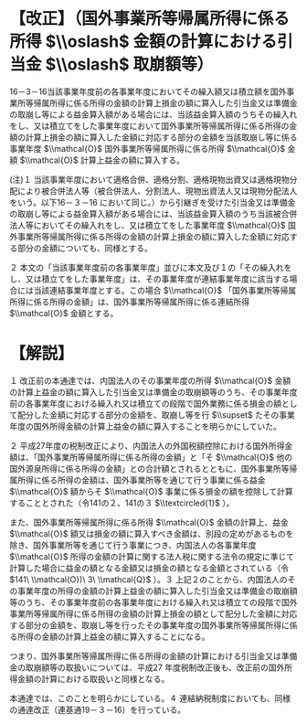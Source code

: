 # 【改正】（国外事業所等帰属所得に係る所得 $\\oslash$ 金額の計算における引当金 $\\oslash$ 取崩額等）

16－3－16当該事業年度前の各事業年度においてその繰入額又は積立額を国外事業所等帰属所得に係る所得の金額の計算上損金の額に算入した引当金又は準備金の取崩し等による益金算入額がある場合には、当該益金算入額のうちその繰入れをし、又は積立てをした事業年度において国外事業所等帰属所得に係る所得の金額の計算上損金の額に算入した金額に対応する部分の金額を当該取崩し等に係る事業年度 $\\mathcal{O}$ 国外事業所等帰属所得に係る所得 $\\mathcal{O}$ 金額 $\\mathcal{O}$ 計算上益金の額に算入する。

(注)１ 当該事業年度において適格合併、適格分割、適格現物出資又は適格現物分配により被合併法人等（被合併法人、分割法人、現物出資法人又は現物分配法人をいう。以下16－３－16 において同じ。）から引継ぎを受けた引当金又は準備金の取崩し等による益金算入額がある場合には、当該益金算入額のうち当該被合併法人等においてその繰入れをし、又は積立てをした事業年度 $\\mathcal{O}$ 国外事業所等帰属所得に係る所得の金額の計算上損金の額に算入した金額に対応する部分の金額についても、同様とする。

２ 本文の「当該事業年度前の各事業年度」並びに本文及び１の「その繰入れをし、又は積立てをした事業年度」は、その事業年度が連結事業年度に該当する場合には当該連結事業年度とする。この場合 $\\mathcal{O}$ 「国外事業所等帰属所得に係る所得の金額」は、国外事業所等帰属所得に係る連結所得 $\\mathcal{O}$ 金額とする。

# 【解説】

１ 改正前の本通達では、内国法人のその事業年度の所得 $\\mathcal{O}$ 金額の計算上益金の額に算入した引当金又は準備金の取崩額等のうち、その事業年度前の各事業年度における繰入れ又は積立ての段階で国外業務に係る損金の額として配分した金額に対応する部分の金額を、取崩し等を行 $\\supset$ たその事業年度の国外所得金額の計算上益金の額に算入することを明らかにしていた。

２ 平成27年度の税制改正により、内国法人の外国税額控除における国外所得金額は、「国外事業所等帰属所得に係る所得の金額」と「そ $\\mathcal{O}$ 他の国外源泉所得に係る所得の金額」との合計額とされるとともに、国外事業所等帰属所得に係る所得の金額は、国外事業所等を通じて行う事業に係る益金 $\\mathcal{O}$ 額からそ $\\mathcal{O}$ 事業に係る損金の額を控除して計算することとされた（令141の２、141の３ $\\textcircled{1}$ ）。

また、国外事業所等帰属所得に係る所得 $\\mathcal{O}$ 金額の計算上、益金 $\\mathcal{O}$ 額又は損金の額に算入すべき金額は、別段の定めがあるものを除き、国外事業所等を通じて行う事業につき、内国法人の各事業年度 $\\mathcal{O}$ 所得の金額の計算に関する法人税に関する法令の規定に準じて計算した場合に益金の額となる金額又は損金の額となる金額とされている（令 $141\ \\mathcal{O})\ 3\ \\mathcal{Q}$ ）。３ 上記２のことから、内国法人のその事業年度の所得の金額の計算上益金の額に算入した引当金又は準備金の取崩額等のうち、その事業年度前の各事業年度における繰入れ又は積立ての段階で国外事業所等帰属所得に係る所得の金額の計算上損金の額として配分した金額に対応する部分の金額を、取崩し等を行ったその事業年度の国外事業所等帰属所得に係る所得の金額の計算上益金の額に算入することになる。

つまり、国外事業所等帰属所得に係る所得の金額の計算における引当金又は準備金の取崩額等の取扱いについては、平成27 年度税制改正後も、改正前の国外所得金額の計算における取扱いと同様となる。

本通達では、このことを明らかにしている。４ 連結納税制度においても、同様の通達改正（連基通19－３－16）を行っている。